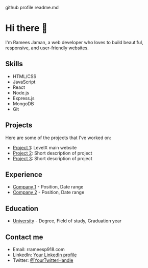 github profile readme.md

# Hi there 👋

I'm Ramees Jaman, a web developer who loves to build beautiful, responsive, and user-friendly websites. 

## Skills

- HTML/CSS
- JavaScript
- React
- Node.js
- Express.js
- MongoDB
- Git

## Projects

Here are some of the projects that I've worked on:

- [Project 1]([link](https://levelx.in)): LevelX main website
- [Project 2](link): Short description of project
- [Project 3](link): Short description of project

## Experience

- [Company 1](link) - Position, Date range
- [Company 2](link) - Position, Date range

## Education

- [University](link) - Degree, Field of study, Graduation year

## Contact me

- Email: rrameesp918.com
- LinkedIn: [Your LinkedIn profile](link)
- Twitter: [@YourTwitterHandle](link)
